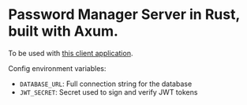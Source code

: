 # Password Manager Server in Rust, built with Axum.
To be used with [this client application](https://github.com/teodorjuravlea/Password-Manager-Client-in-Rust).

Config environment variables:

- `DATABASE_URL`: Full connection string for the database
- `JWT_SECRET`: Secret used to sign and verify JWT tokens
